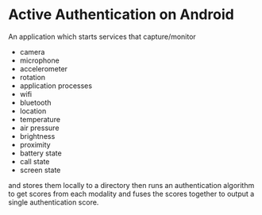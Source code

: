 # Active Authentication on Android
An application which starts services that capture/monitor
- camera
- microphone
- accelerometer
- rotation
- application processes
- wifi
- bluetooth
- location
- temperature
- air pressure
- brightness
- proximity
- battery state
- call state
- screen state

and stores them locally to a directory then runs an authentication algorithm to get scores from each modality and fuses the
scores together to output a single authentication score.
